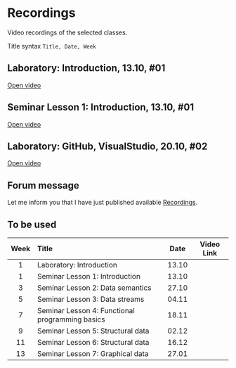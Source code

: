 # Recordings

Video recordings of the selected classes.

Title syntax `Title, Date, Week`

## Laboratory: Introduction, 13.10, #01

[Open video](https://youtu.be/04Ie7l98SwA)

## Seminar Lesson 1: Introduction, 13.10, #01

[Open video](https://youtu.be/JW8TInqJv50)

## Laboratory:  GitHub, VisualStudio, 20.10, #02

[Open video](https://youtu.be/DSzQWy8WnAE)

## Forum message

Let me inform you that I have just published available [Recordings](https://ife.edu.p.lodz.pl/course/view.php?id=224#section-3).

## To be used

| Week  | Title                                           | Date  | Video Link |
| :---: | :---------------------------------------------- | :---: | :--------: |
|   1   | Laboratory: Introduction                        | 13.10 |            |
|   1   | Seminar Lesson 1: Introduction                  | 13.10 |            |
|   3   | Seminar Lesson 2: Data semantics                | 27.10 |            |
|   5   | Seminar Lesson 3: Data streams                  | 04.11 |            |
|   7   | Seminar Lesson 4: Functional programming basics | 18.11 |            |
|   9   | Seminar Lesson 5: Structural data               | 02.12 |            |
|  11   | Seminar Lesson 6: Structural data               | 16.12 |            |
|  13   | Seminar Lesson 7: Graphical data                | 27.01 |            |

